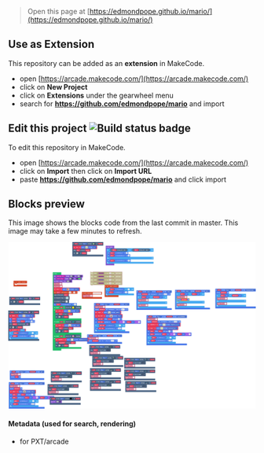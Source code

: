  


> Open this page at [https://edmondpope.github.io/mario/](https://edmondpope.github.io/mario/)

## Use as Extension

This repository can be added as an **extension** in MakeCode.

* open [https://arcade.makecode.com/](https://arcade.makecode.com/)
* click on **New Project**
* click on **Extensions** under the gearwheel menu
* search for **https://github.com/edmondpope/mario** and import

## Edit this project ![Build status badge](https://github.com/edmondpope/mario/workflows/MakeCode/badge.svg)

To edit this repository in MakeCode.

* open [https://arcade.makecode.com/](https://arcade.makecode.com/)
* click on **Import** then click on **Import URL**
* paste **https://github.com/edmondpope/mario** and click import

## Blocks preview

This image shows the blocks code from the last commit in master.
This image may take a few minutes to refresh.

![A rendered view of the blocks](https://github.com/edmondpope/mario/raw/master/.github/makecode/blocks.png)

#### Metadata (used for search, rendering)

* for PXT/arcade
<script src="https://makecode.com/gh-pages-embed.js"></script><script>makeCodeRender("{{ site.makecode.home_url }}", "{{ site.github.owner_name }}/{{ site.github.repository_name }}");</script>
